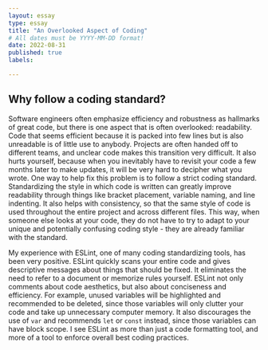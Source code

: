 ```yaml
---
layout: essay
type: essay
title: "An Overlooked Aspect of Coding"
# All dates must be YYYY-MM-DD format!
date: 2022-08-31
published: true
labels:

---
```


## Why follow a coding standard?
Software engineers often emphasize efficiency and robustness as hallmarks of great code, but there is one aspect that is often overlooked: readability.  Code that seems efficient because it is packed into few lines but is also unreadable is of little use to anybody.  Projects are often handed off to different teams, and unclear code makes this transition very difficult.  It also hurts yourself, because when you inevitably have to revisit your code a few months later to make updates, it will be very hard to decipher what you wrote.  One way to help fix this problem is to follow a strict coding standard.  Standardizing the style in which code is written can greatly improve readability through things like bracket placement, variable naming, and line indenting.  It also helps with consistency, so that the same style of code is used throughout the entire project and across different files.  This way, when someone else looks at your code, they do not have to try to adapt to your unique and potentially confusing coding style - they are already familiar with the standard.

My experience with ESLint, one of many coding standardizing tools, has been very positive.  ESLint quickly scans your entire code and gives descriptive messages about things that should be fixed.  It eliminates the need to refer to a document or memorize rules yourself.  ESLint not only comments about code aesthetics, but also about conciseness and efficiency.  For example, unused variables will be highlighted and recommended to be deleted, since those variables will only clutter your code and take up unnecessary computer memory.  It also discourages the use of `var` and recommends `let` or `const` instead, since those variables can have block scope.  I see ESLint as more than just a code formatting tool, and more of a tool to enforce overall best coding practices.
